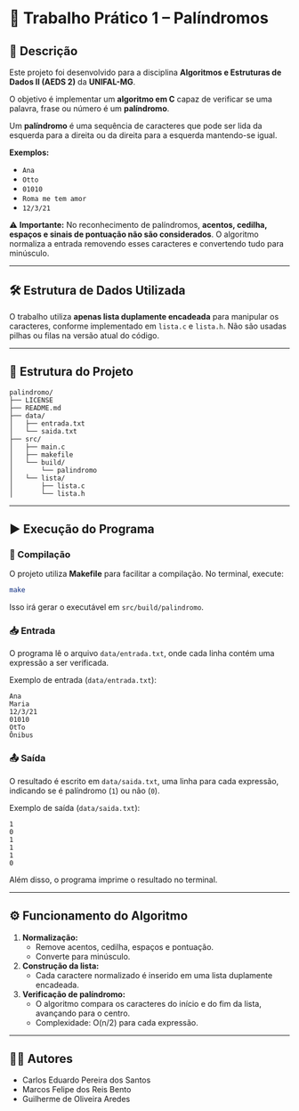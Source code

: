 # 🧩 Trabalho Prático 1 – Palíndromos

## 📌 Descrição
Este projeto foi desenvolvido para a disciplina **Algoritmos e Estruturas de Dados II (AEDS 2)** da **UNIFAL-MG**.

O objetivo é implementar um **algoritmo em C** capaz de verificar se uma palavra, frase ou número é um **palíndromo**.

Um **palíndromo** é uma sequência de caracteres que pode ser lida da esquerda para a direita ou da direita para a esquerda mantendo-se igual.

**Exemplos:**
- `Ana`
- `Otto`
- `01010`
- `Roma me tem amor`
- `12/3/21`

⚠️ **Importante:** No reconhecimento de palíndromos, **acentos, cedilha, espaços e sinais de pontuação não são considerados**. O algoritmo normaliza a entrada removendo esses caracteres e convertendo tudo para minúsculo.

---

## 🛠 Estrutura de Dados Utilizada
O trabalho utiliza **apenas lista duplamente encadeada** para manipular os caracteres, conforme implementado em `lista.c` e `lista.h`. Não são usadas pilhas ou filas na versão atual do código.

---

## 📂 Estrutura do Projeto

```
palindromo/
├── LICENSE
├── README.md
├── data/
│   ├── entrada.txt
│   └── saida.txt
├── src/
│   ├── main.c
│   ├── makefile
│   └── build/
│       └── palindromo
│   └── lista/
│       ├── lista.c
│       └── lista.h
```

---

## ▶️ Execução do Programa

### 🔧 Compilação
O projeto utiliza **Makefile** para facilitar a compilação. No terminal, execute:

```bash
make
```

Isso irá gerar o executável em `src/build/palindromo`.

### 📥 Entrada
O programa lê o arquivo `data/entrada.txt`, onde cada linha contém uma expressão a ser verificada.

Exemplo de entrada (`data/entrada.txt`):

```
Ana
Maria
12/3/21
01010
OtTo
Ônibus
```

### 📤 Saída
O resultado é escrito em `data/saida.txt`, uma linha para cada expressão, indicando se é palíndromo (`1`) ou não (`0`).

Exemplo de saída (`data/saida.txt`):

```
1
0
1
1
1
0
```

Além disso, o programa imprime o resultado no terminal.

---

## ⚙️ Funcionamento do Algoritmo

1. **Normalização:**
	- Remove acentos, cedilha, espaços e pontuação.
	- Converte para minúsculo.
2. **Construção da lista:**
	- Cada caractere normalizado é inserido em uma lista duplamente encadeada.
3. **Verificação de palíndromo:**
	- O algoritmo compara os caracteres do início e do fim da lista, avançando para o centro.
	- Complexidade: O(n/2) para cada expressão.

---

## 👨‍💻 Autores

- Carlos Eduardo Pereira dos Santos
- Marcos Felipe dos Reis Bento
- Guilherme de Oliveira Aredes

